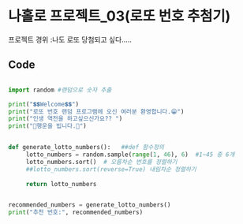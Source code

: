 # 나홀로 프로젝트_03(로또 번호 추첨기)

프로젝트 경위  :나도 로또 당첨되고 싶다.....


## Code 

```python

import random #랜덤으로 숫자 추출

print("💲💲Welcome💲💲")
print("로또 번호 랜덤 프로그램에 오신 여러분 환영합니다.😁")
print("인생 역전을 하고싶으신가요?? ")
print("🤞행운을 빕니다.🤞") 


def generate_lotto_numbers():   ##def 함수정의
     lotto_numbers = random.sample(range(1, 46), 6)  #1~45 중 6개 
     lotto_numbers.sort()  # 오름차순 번호를 정렬하기  
     ##lotto_numbers.sort(reverse=True) 내림차순 정렬하기
 
     return lotto_numbers


recommended_numbers = generate_lotto_numbers()
print("추천 번호:", recommended_numbers)


```
